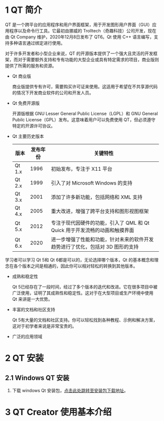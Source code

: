 # 1 QT 简介

QT 是一个跨平台的应用程序和用户界面框架，用于开发图形用户界面（GUI）应用程序以及命令行工具。它最初由挪威的 Trolltech（奇趣科技）公司开发，现在由 Qt Company 维护，2020年12月8日发布了 QT6。Qt 使用 C++ 语言编写，支持多种语言通过绑定进行使用。

对于许多开发者和小型企业来说，QT 的开源版本提供了一个强大且灵活的开发框架，而对于需要额外支持和专有功能的大型企业或具有特定需求的项目，商业版则提供了所需的服务和资源。

- Qt 商业版

  商业版提供专有许可，需要购买许可证来使用。这适用于希望在不共享源代码的情况下开发商业软件的公司和开发人员。

- Qt 免费开源版

  开源版根据 GNU Lesser General Public License（LGPL）和 GNU General Pubilc License（GPL）发布。这意味着用户可以免费使用 QT，但必须遵守特定的开源许可协议。

- Qt 主要历史版本

  | 版本   | 发布年份 | 关键特性                                                     |
  | ------ | -------- | ------------------------------------------------------------ |
  | Qt 1.x | 1996     | 初始发布，专注于 X11 平台                                    |
  | Qt 2.x | 1999     | 引入了对 Microsoft Windows 的支持                            |
  | Qt 3.x | 2001     | 添加了许多新功能，包括网络和 XML 支持                        |
  | Qt 4.x | 2005     | 重大改进，增强了跨平台支持和图形视图框架                     |
  | Qt 5.x | 2012     | 专注于现代因硬件的功能，引入了 QML 和 Qt Quick 用于开发流畅的动画和触摸界面 |
  | Qt 6.x | 2020     | 进一步增强了性能和功能，针对未来的软件开发趋势进行了优化，包括对 3D 图形的支持 |

学习者可以学习 Qt 5和 Qt 6都是可以的，无论选择哪个版本，Qt 的基本概念和理念在各个版本之间是相通的，因此你可以相对轻松的转换到其他版本。

- 成熟和稳定性

  Qt 5已经存在了一段时间，经过了多个版本的迭代和改进。它在很多项目中被广泛使用，证明了其成熟性和稳定性。这对于在大型项目或生产环境中使用 Qt 来讲是一大优势。

- 丰富的文档和社区支持

  Qt 5有大量的文档和社区支持。你可以轻松找到各种教程、示例和解决方案，这对于初学者来说是非常宝贵的。

- 广泛的应用领域

# 2 QT 安装 

## 2.1 Windows QT 安装

1. 下载 windows Qt 安装包，[点击此处跳转至安装包下载地址](https://download.qt.io/archive/qt/5.12/5.12.9/)。

# 3 QT Creator 使用基本介绍



